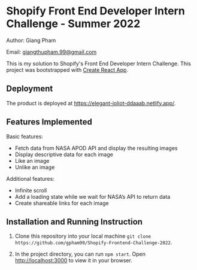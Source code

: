 # Shopify Front End Developer Intern Challenge - Summer 2022

Author: Giang Pham

Email: giangthupham.99@gmail.com

This is my solution to Shopify's Front End Developer Intern Challenge. This project was bootstrapped with [Create React App](https://github.com/facebook/create-react-app).

## Deployment
The product is deployed at https://elegant-joliot-ddaaab.netlify.app/.

## Features Implemented
Basic features:

* Fetch data from NASA APOD API and display the resulting images
* Display descriptive data for each image
* Like an image
* Unlike an image

Additional features:

* Infinite scroll
* Add a loading state while we wait for NASA’s API to return data
* Create shareable links for each image

## Installation and Running Instruction
1. Clone this repository into your local machine `git clone https://github.com/gpham99/Shopify-Frontend-Challenge-2022`.

2. In the project directory, you can run `npm start`.
Open [http://localhost:3000](http://localhost:3000) to view it in your browser.